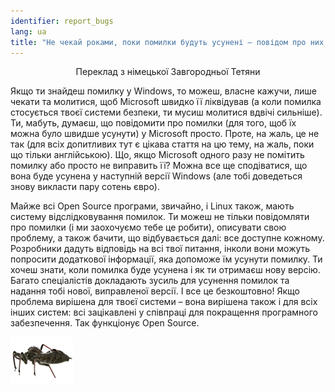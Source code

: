 ```yaml
---
identifier: report_bugs
lang: ua
title: "Не чекай роками, поки помилки будуть усунені – повідом про них та позбудься їх"
---
```


<p align="center">Переклад з німецької Завгородньої Тетяни

Якщо ти знайдеш помилку у Windows, то можеш, власне кажучи, лише чекати та молитися, щоб Microsoft швидко її ліквідував (а коли помилка стосується твоєї системи безпеки, ти мусиш молитися вдвічі сильніше). Ти, мабуть, думаєш, що повідомити про помилки (для того, щоб їх можна було швидше усунути) у Microsoft просто. Проте, на жаль, це не так (для всіх допитливих тут є цікава стаття на цю тему, на жаль, поки що тільки англійською). Що, якщо Microsoft одного разу не помітить помилку або просто не виправить її? Можна все ще сподіватися, що вона буде усунена у наступній версії Windows (але тобі доведеться знову викласти пару сотень євро).

Майже всі Open Source програми, звичайно, і Linux також, мають систему відслідковування помилок. Ти можеш не тільки повідомляти про помилки (і ми заохочуємо тебе це робити), описувати свою проблему, а також бачити, що відбувається далі: все доступне кожному. Розробники дадуть відповідь на всі твої питання, інколи вони можуть попросити додаткової інформації, яка допоможе їм усунути помилку. Ти хочеш знати, коли помилка буде усунена і як ти отримаєш нову версію. Багато спеціалістів докладають зусиль для усунення помилок та надання тобі нової, виправленої версії. І все це безкоштовно! Якщо проблема вирішена для твоєї системи – вона вирішена також і для всіх інших систем: всі зацікавлені у співпраці для покращення програмного забезпечення. Так функціонує Open Source.

<img src="/img/report_bugs_thumb.png" />




